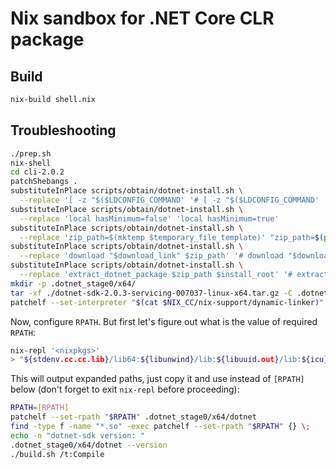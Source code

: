 # Nix sandbox for .NET Core CLR package

## Build

```bash
nix-build shell.nix
```

## Troubleshooting

```bash
./prep.sh
nix-shell
cd cli-2.0.2
patchShebangs .
substituteInPlace scripts/obtain/dotnet-install.sh \
  --replace '[ -z "$($LDCONFIG_COMMAND' '# [ -z "$($LDCONFIG_COMMAND'
substituteInPlace scripts/obtain/dotnet-install.sh \
  --replace 'local hasMinimum=false' 'local hasMinimum=true'
substituteInPlace scripts/obtain/dotnet-install.sh \
  --replace 'zip_path=$(mktemp $temporary_file_template)' "zip_path=$(pwd)/dotnet-sdk-2.0.3-servicing-007037-linux-x64.tar.gz"
substituteInPlace scripts/obtain/dotnet-install.sh \
  --replace 'download "$download_link" $zip_path' '# download "$download_link" $zip_path'
substituteInPlace scripts/obtain/dotnet-install.sh \
  --replace 'extract_dotnet_package $zip_path $install_root' '# extract_dotnet_package $zip_path $install_root'
mkdir -p .dotnet_stage0/x64/
tar -xf ./dotnet-sdk-2.0.3-servicing-007037-linux-x64.tar.gz -C .dotnet_stage0/x64/
patchelf --set-interpreter "$(cat $NIX_CC/nix-support/dynamic-linker)" .dotnet_stage0/x64/dotnet
```

Now, configure `RPATH`. But first let's figure out what is the value of required
`RPATH`:

```bash
nix-repl '<nixpkgs>'
> "${stdenv.cc.cc.lib}/lib64:${libunwind}/lib:${libuuid.out}/lib:${icu}/lib:${openssl.out}/lib:${zlib}/lib:${curl.out}/lib"
```

This will output expanded paths, just copy it and use instead of `[RPATH]`
below (don't forget to exit `nix-repl` before proceeding):

```bash
RPATH=[RPATH]
patchelf --set-rpath "$RPATH" .dotnet_stage0/x64/dotnet
find -type f -name "*.so" -exec patchelf --set-rpath "$RPATH" {} \;
echo -n "dotnet-sdk version: "
.dotnet_stage0/x64/dotnet --version
./build.sh /t:Compile
```

